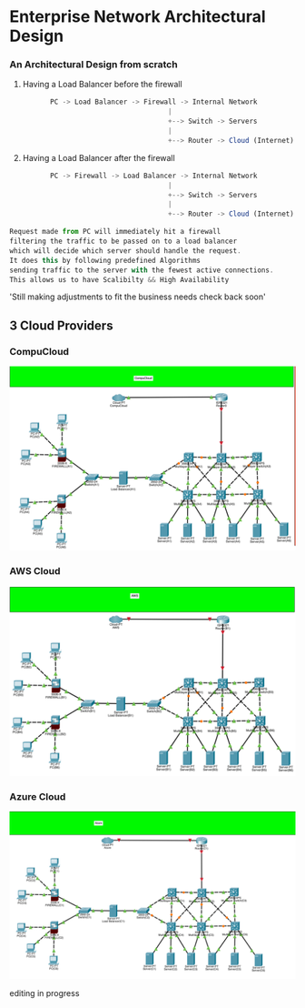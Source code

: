 # Enterprise Network Architectural Design


### An Architectural Design from scratch

1. Having a Load Balancer before the firewall

```js
          PC -> Load Balancer -> Firewall -> Internal Network
                                       |
                                       +--> Switch -> Servers
                                       |
                                       +--> Router -> Cloud (Internet)

```

2. Having a Load Balancer after the firewall

```js
          PC -> Firewall -> Load Balancer -> Internal Network
                                       |
                                       +--> Switch -> Servers
                                       |
                                       +--> Router -> Cloud (Internet)
```
```js
Request made from PC will immediately hit a firewall 
filtering the traffic to be passed on to a load balancer 
which will decide which server should handle the request. 
It does this by following predefined Algorithms 
sending traffic to the server with the fewest active connections. 
This allows us to have Scalibilty && High Availability
```

'Still making adjustments to fit the business needs check back soon'

## 3 Cloud Providers

### CompuCloud

![Screenshot](CompuCloud.png)


### AWS Cloud

![Screenshot](AWS.png)
### Azure Cloud

![Screenshot](Azure.png)

editing in progress
